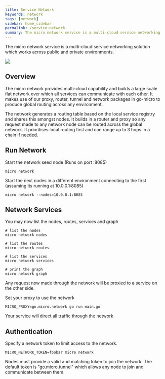 ```yaml
---
title: Service Network
keywords: network
tags: [network]
sidebar: home_sidebar
permalink: /service-network
summary: The micro network service is a multi-cloud service networking solution
---
```


The micro network service is a multi-cloud service networking solution which works across public and private environments.

<img src="images/network.svg" />

## Overview

The micro network provides multi-cloud capability and builds a large scale flat network over which all services can communicate with each other. 
It makes use of our proxy, router, tunnel and network packages in go-micro to produce global routing across any environment. 

The network generates a routing table based on the local service registry and shares this amongst nodes. It builds in a router and proxy so 
any request made to any network node can be routed across the global network. It prioritises local routing first and can range up to 3 
hops in a chain if needed.

## Run Network

Start the network seed node (Runs on port :8085)

```shell
micro network
```

Start the next nodes in a different environment connecting to the first (assuming its running at 10.0.0.1:8085)

```shell
micro network --nodes=10.0.0.1:8085
```

## Network Services

You may now list the nodes, routes, services and graph

```
# list the nodes
micro network nodes

# list the routes
micro network routes

# list the services
micro network services

# print the graph
micro network graph
```

Any request now made through the network will be proxied to a service on the other side.

Set your proxy to use the network
```
MICRO_PROXY=go.micro.network go run main.go
```

Your service will direct all traffic through the network. 


## Authentication

Specify a network token to limit access to the network.

```
MICRO_NETWORK_TOKEN=foobar micro network
```

Nodes must provide a valid and matching token to join the network. The default token is "go.micro.tunnel" which allows 
any node to join and communicate between them.

